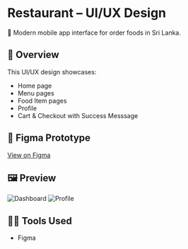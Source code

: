 # Restaurant – UI/UX Design

🎨 Modern mobile app interface for order foods in Sri Lanka.

## 📱 Overview
This UI/UX design showcases:
- Home page
- Menu pages
- Food Item pages
- Profile
- Cart & Checkout with Success Messsage 

## 🔗 Figma Prototype
[View on Figma](https://www.figma.com/design/r0mPPhlaVUUz4411xIuOw6/Restaurant?node-id=0-1&m=dev&t=yRNrolPA7jQox4MF-1)

## 🖼️ Preview
![Dashboard](screens/dashboard.png)
![Profile](screens/profile.png)

## 👩‍🎨 Tools Used
- Figma
